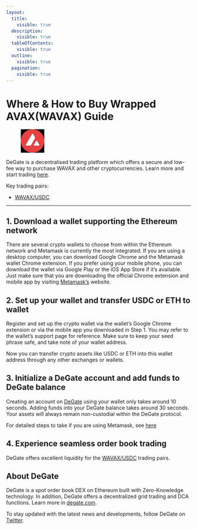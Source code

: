 ```yaml
---
layout:
  title:
    visible: true
  description:
    visible: true
  tableOfContents:
    visible: true
  outline:
    visible: true
  pagination:
    visible: true
---
```


# Where & How to Buy Wrapped AVAX(WAVAX) Guide

<figure><img src="../images/wavax_0x85f138bfee4ef8e540890cfb48f620571d67eda31714705396143.jpg" alt="WAVAX" width="64"><figcaption></figcaption></figure>

DeGate is a decentralised trading platform which offers a secure and low-fee way to purchase WAVAX and other cryptocurrencies. Learn more and start trading [here](https://app.degate.com/trade/USDC/0x85f138bfee4ef8e540890cfb48f620571d67eda3?utm_source=howtobuy).&#x20;

Key trading pairs:

* [WAVAX/USDC](https://app.degate.com/trade/USDC/0x85f138bfee4ef8e540890cfb48f620571d67eda3?utm_source=howtobuy)

***

## 1. Download a wallet supporting the Ethereum network

There are several crypto wallets to choose from within the Ethereum network and Metamask is currently the most integrated. If you are using a desktop computer, you can download Google Chrome and the Metamask wallet Chrome extension. If you prefer using your mobile phone, you can download the wallet via Google Play or the iOS App Store if it’s available. Just make sure that you are downloading the official Chrome extension and mobile app by visiting [Metamask’s](https://metamask.io/) website.

## 2. Set up your wallet and transfer USDC or ETH to wallet

Register and set up the crypto wallet via the wallet’s Google Chrome extension or via the mobile app you downloaded in Step 1. You may refer to the wallet’s support page for reference. Make sure to keep your seed phrase safe, and take note of your wallet address.&#x20;

Now you can transfer crypto assets like USDC or ETH into this wallet address through any other exchanges or wallets.

## 3. Initialize a DeGate account and add funds to DeGate balance

Creating an account on [DeGate](https://app.degate.com/?utm_source=WAVAX_howtobuy) using your wallet only takes around 10 seconds. Adding funds into your DeGate balance takes around 30 seconds. Your assets will always remain non-custodial within the DeGate protocol.

For detailed steps to take if you are using Metamask, see [here](https://docs.degate.com/v/product_en/main-features/wallet-connectivity/metamask)

## 4. Experience seamless order book trading

DeGate offers excellent liquidity for the [WAVAX/USDC](https://app.degate.com/trade/USDC/0x85f138bfee4ef8e540890cfb48f620571d67eda3?utm_source=howtobuy) trading pairs.&#x20;

## About DeGate

DeGate is a spot order book DEX on Ethereum built with Zero-Knowledge technology. In addition, DeGate offers a decentralized grid trading and DCA functions.  Learn more in [degate.com](https://degate.com/?utm_source=WAVAX_howtobuy).

To stay updated with the latest news and developments, follow DeGate on [Twitter](https://twitter.com/degatedex).
